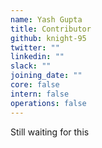 ```yaml
---
name: Yash Gupta
title: Contributor
github: knight-95
twitter: ""
linkedin: ""
slack: ""
joining_date: ""
core: false
intern: false
operations: false
---
```


Still waiting for this
